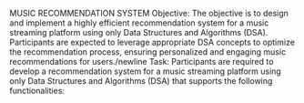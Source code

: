 MUSIC RECOMMENDATION SYSTEM
Objective:
The objective is to design and implement a highly efficient recommendation system for a music streaming platform using only Data Structures and Algorithms (DSA). Participants are expected to leverage appropriate DSA concepts to optimize the recommendation process, ensuring personalized and engaging music recommendations for users./newline
Task:
Participants are required to develop a recommendation system for a music streaming platform using only Data Structures and Algorithms (DSA) that supports the following functionalities:
